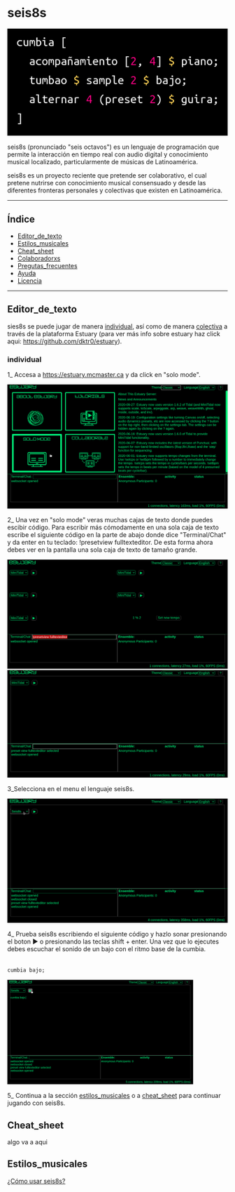 # seis8s

<p align="center">
<img style src="fotos/portada.png" title="Seis8s" alt="Seis8s">
</p>

seis8s (pronunciado "seis octavos") es un lenguaje de programación que permite la interacción en tiempo real con audio digital y conocimiento musical localizado, particularmente de músicas de Latinoamérica.

seis8s es un proyecto reciente que pretende ser colaborativo, el cual pretene nutrirse con conocimiento musical consensuado y desde las diferentes fronteras personales y colectivas que existen en Latinoamérica.

---

## Índice

- [Editor_de_texto](#editor_de_texto)
- [Estilos_musicales](#estilos_musicales)
- [Cheat_sheet](#cheat)
- [Colaboradorxs](#colaboradorxs)
- [Pregutas_frecuentes](#preguntas_frecuentes)
- [Ayuda](#ayuda)
- [Licencia](#licencia)

---
## Editor_de_texto

sies8s se puede jugar de manera [individual](#individual), así como de manera [colectiva](#colectiva) a través de la plataforma Estuary (para ver más info sobre estuary haz click aqui: https://github.com/dktr0/estuary).

### individual
1_ Accesa a https://estuary.mcmaster.ca y da click en "solo mode".
<p align="center">
<img style src="fotos/estuary/homepage.png" width:"50%" title="home de estuary" alt="home de estuary">
</p>

2_ Una vez en "solo mode" veras muchas cajas de texto donde puedes escibir código. Para escribir más cómodamente en una sola caja de texto escribe el siguiente código en la parte de abajo donde dice "Terminal/Chat" y da enter en tu teclado: !presetview fulltexteditor. De esta forma ahora debes ver en la pantalla una sola caja de texto de tamaño grande.

![terminal-en-estuary](fotos/estuary/terminal.png "terminal-de-estuary") ![fulltexteditor-en-estuary](fotos/estuary/fulltexteditor.png "fulltexteditor-en-estuary")

3_Selecciona en el menu el lenguaje seis8s.
<p align="center">
<img  src="fotos/estuary/menu1.png" width:"50%" title="menu de estuary" alt="menu de estuary">
</p>

4_ Prueba seis8s escribiendo el siguiente código y hazlo sonar presionando el boton ▶ o presionando las teclas shift + enter. Una vez que lo ejecutes debes escuchar el sonido de un bajo con el ritmo base de la cumbia.

```haskell

cumbia bajo;
```

<img src="fotos/estuary/helloWorld.png" width="425"/>


5_ Continua a la sección [estilos_musicales](#estilos_musicales) o a  [cheat_sheet](#cheat) para continuar jugando con seis8s.

## Cheat_sheet

algo va a aqui

## Estilos_musicales

<a href="https://github.com/luisnavarrodelangel/seis8s/blob/master/Referencia.md"> ¿Cómo usar seis8s? </a>
